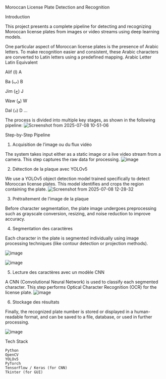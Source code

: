 Moroccan License Plate Detection and Recognition

Introduction

This project presents a complete pipeline for detecting and recognizing Moroccan license plates from images or video streams using deep learning models.

One particular aspect of Moroccan license plates is the presence of Arabic letters. To make recognition easier and consistent, these Arabic characters are converted to Latin letters using a predefined mapping.
Arabic Letter	Latin Equivalent

Alif (ا)  A

Ba (ب)	B

Jim (ج)	J

Waw (و) W

Dal (د) D
...

The process is divided into multiple key stages, as shown in the following pipeline:
![Screenshot from 2025-07-08 10-51-06](https://github.com/user-attachments/assets/c09ce21e-bb48-4cfa-a9ce-7eb4906a6362)



Step-by-Step Pipeline
1. Acquisition de l’image ou du flux vidéo

The system takes input either as a static image or a live video stream from a camera. This step captures the raw data for processing.
![image](https://github.com/user-attachments/assets/5e8ca6f7-0710-4272-bd4e-97e00c039551)



2. Détection de la plaque avec YOLOv5

We use a YOLOv5 object detection model trained specifically to detect Moroccan license plates. This model identifies and crops the region containing the plate.
![Screenshot from 2025-07-08 12-28-32](https://github.com/user-attachments/assets/bc06a581-d9b6-4047-85d4-58903719a274)



3. Prétraitement de l’image de la plaque

Before character segmentation, the plate image undergoes preprocessing such as grayscale conversion, resizing, and noise reduction to improve accuracy.

4. Segmentation des caractères

Each character in the plate is segmented individually using image processing techniques (like contour detection or projection methods).

![image](https://github.com/user-attachments/assets/402be95b-d839-4d40-ae09-be0de369db3d)

![image](https://github.com/user-attachments/assets/fe4636d0-8895-4a35-8ffd-a244cea9db33)



5. Lecture des caractères avec un modèle CNN

A CNN (Convolutional Neural Network) is used to classify each segmented character. This step performs Optical Character Recognition (OCR) for the license plate.
![image](https://github.com/user-attachments/assets/6b45c50d-4256-44f6-9f2e-1b5bacc47b0a)



6. Stockage des résultats

Finally, the recognized plate number is stored or displayed in a human-readable format, and can be saved to a file, database, or used in further processing.

![image](https://github.com/user-attachments/assets/2356a596-2f1d-4e3e-af8e-4ad5ca7e4bf5)



Tech Stack

    Python
    OpenCV
    YOLOv5
    PyTorch
    TensorFlow / Keras (for CNN)
    Tkinter (for GUI)



